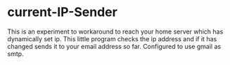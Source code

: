 # current-IP-Sender
This is an experiment to workaround to reach your home server which has dynamically set ip.
This little program checks the ip address and if it has changed sends it to your email address so far.
Configured to use gmail as smtp.
